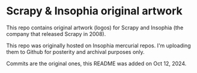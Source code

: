# Scrapy & Insophia original artwork

This repo contains original artwork (logos) for Scrapy and Insophia (the company that released Scrapy in 2008).

This repo was originally hosted on Insophia mercurial repos. I'm uploading them to Github for posterity and archival purposes only.

Commits are the original ones, this README was added on Oct 12, 2024.
